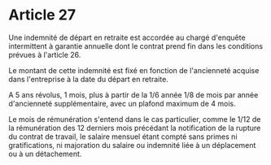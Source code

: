 # Article 27

Une indemnité de départ en retraite est accordée au chargé d'enquête intermittent à garantie annuelle dont le contrat prend fin dans les conditions prévues à l'article 26.

Le montant de cette indemnité est fixé en fonction de l'ancienneté acquise dans l'entreprise à la date du départ en retraite.

A 5 ans révolus, 1 mois, plus à partir de la 1/6 année 1/8 de mois par année d'ancienneté supplémentaire, avec un plafond maximum de 4 mois.

Le mois de rémunération s'entend dans le cas particulier, comme le 1/12 de la rémunération des 12 derniers mois précédant la notification de la rupture du contrat de travail, le salaire mensuel étant compté sans primes ni gratifications, ni majoration du salaire ou indemnité liée à un déplacement ou à un détachement.

